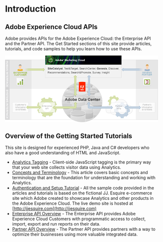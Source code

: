 # Introduction

 

## Adobe Experience Cloud APIs

Adobe provides APIs for the Adobe Experience Cloud: the Enterprise API and the Partner API. The Get Started sections of this site provide articles, tutorials, and code samples to help you learn how to use these APIs.

![](graphics/get-started-introduction-figure-1.png)

## Overview of the Getting Started Tutorials

This site is designed for experienced PHP, Java and C\# developers who also have a good understanding of HTML and JavaScript.

-   [Analytics Tagging](http://microsite.omniture.com/t2/help/en_US/sc/implement/) - Client-side JavaScript tagging is the primary way that your web site collects visitor data using Analytics.
-   [Concepts and Terminology](c_What_is_the_Adobe_Digital_Marketing_Suite.md#) - This article covers basic concepts and terminology that are the foundation for understanding and working with Analytics.
-   [Authentication and Setup Tutorial](c_Authentication_and_Setup.md#) - All the sample code provided in the articles and tutorials is based on the fictional JJ. Esquire e-commerce site which Adobe created to showcase Analytics and other products in the Adobe Experience Cloud. The live demo site is hosted at [http://jjesquire.com](http://jjesquire.com)
-   [Enterprise API Overview](c_Enterprise_API.md#) - The Enterprise API provides Adobe Experience Cloud Customers with programmatic access to collect, import, export and run reports on their data.
-   [Partner API Overview](c_tutorials.md#) - The Partner API provides partners with a way to optimize their businesses using more valuable integrated data.

